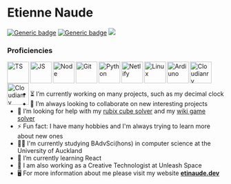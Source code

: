 # Etienne Naude

[![Generic badge](https://img.shields.io/badge/Email-etinaude@gmail.com-red.svg?style=flat-square)](mailto:etinaude@gmail.com)
[![Generic badge](https://img.shields.io/badge/Portfolio-etinaude.dev-blueviolet.svg?style=flat-square)](https://www.etinaude.dev) 
<img src="http://207.148.83.171/tracker/api/v1/openimage/idgithub">

### Proficiencies
[<img align="left" alt="TS" height="50px" src="https://cdn.svgporn.com/logos/javascript.svg" />](https://github.com/natisha99/9spokes)
[<img align="left" alt="JS" height="50px" src="https://cdn.svgporn.com/logos/typescript-icon.svg" />](https://github.com/natisha99/9spokes)
[<img align="left" alt="Node" height="50px" src="https://cdn.svgporn.com/logos/nodejs-icon.svg" />](https://github.com/etinaude/tracker)
[<img align="left" alt="Git" height="50px" src="https://cdn.svgporn.com/logos/git-icon.svg" />](https://github.com/etinaude/)
[<img align="left" alt="Python" height="50px" src="https://cdn.svgporn.com/logos/python.svg" />](https://github.com/etinaude/python-sorting-algorithms)
[<img align="left" alt="Netlify" height="50px" src="https://cdn.svgporn.com/logos/netlify.svg" />](http://etinaude.dev)
[<img align="left" alt="Linux" height="50px" src="https://cdn.svgporn.com/logos/arduino.svg" />](http://etinaude.dev)
[<img align="left" alt="Ardiuno" height="50px" src="https://cdn.svgporn.com/logos/linux-tux.svg" />](https://github.com/etinaude/Decimal-Clock)
[<img align="left" alt="Cloudianry" height="50px" src="https://cdn.svgporn.com/logos/cloudinary.svg" />](http://etinaude.dev)
[<img align="left" alt="Cloudianry" height="50px" src="https://cdn.svgporn.com/logos/cloudflare.svg" />](http://etinaude.dev)



<br><br><br>

- ⏳  I’m currently working on many projects, such as my decimal clock
- 👯 I’m always looking to collaborate on new interesting projects
- 🤔 I’m looking for help with my [rubix cube solver](https://github.com/etinaude/cube) and my [wiki game solver](https://github.com/etinaude/Wiki-game)
- ⚡ Fun fact: I have many hobbies and I'm always trying to learn more about new ones
- 👨‍💻 I'm currently studying BAdvSci(hons) in computer science at the University of Auckland
- 🌱 I’m currently learning React
- 🤖 I am also working as a Creative Technologist at Unleash Space
- 🖥️ For more information about me please visit my website [**etinaude.dev**](https://www.etinaude.dev)

<!--
[![Top Langs](https://github-readme-stats.vercel.app/api/top-langs/?username=etinaude&layout=compact)](https://github.com/etinaude/github-readme-stats)
-->
